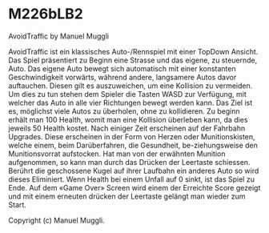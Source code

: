 # M226bLB2

AvoidTraffic
by Manuel Muggli

AvoidTraffic ist ein klassisches Auto-/Rennspiel mit einer TopDown Ansicht.
Das Spiel präsentiert zu Beginn eine Strasse und das eigene, zu steuernde, Auto. Das eigene Auto bewegt sich automatisch mit einer konstanten Geschwindigkeit vorwärts, während andere, langsamere Autos davor auftauchen. Diesen gilt es auszuweichen, um eine Kollision zu vermeiden. Um dies zu tun stehen dem Spieler die Tasten WASD zur Verfügung, mit welcher das Auto in alle vier Richtungen bewegt werden kann. Das Ziel ist es, möglichst viele Autos zu überholen, ohne zu kollidieren. Zu beginn erhält man 100 Health, womit man eine Kollision überleben kann, da dies jeweils 50 Health kostet. Nach einiger Zeit erscheinen auf der Fahrbahn Upgrades. Diese erscheinen in der Form von Herzen oder Munitionskisten, welche einem, beim Darüberfahren, die Gesundheit, be-ziehungsweise den Munitionsvorrat aufstocken. Hat man von der erwähnten Munition aufgenommen, so kann man durch das Drücken der Leertaste schiessen. Berührt die geschossene Kugel auf ihrer Laufbahn ein anderes Auto so wird dieses Eliminiert. Wenn Health bei einem Unfall auf 0 sinkt, ist das Spiel zu Ende. Auf dem «Game Over» Screen wird einem der Erreichte Score gezeigt und mit einem erneuten drücken der Leertaste gelängt man wieder zum Start.

Copyright (c) Manuel Muggli.

